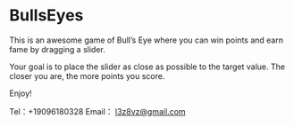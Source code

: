 # BullsEyes

This is an awesome game of Bull’s Eye where you can win points and earn fame by dragging a slider.

Your goal is to place the slider as close as possible to the target value. The closer you are, the more points you score.

Enjoy!

Tel：+19096180328
Email： l3z8vz@gmail.com
